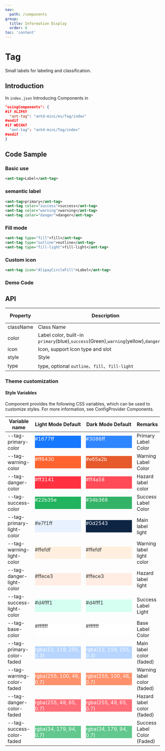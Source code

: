 ```yaml
---
nav:
  path: /components
group:
  title: Information Display
  order: 8
toc: 'content'
---
```


# Tag

Small labels for labeling and classification.

## Introduction

In `index.json` Introducing Components in

```json
"usingComponents": {
#if ALIPAY
  "ant-tag": "antd-mini/es/Tag/index"
#endif
#if WECHAT
  "ant-tag": "antd-mini/Tag/index"
#endif
}
```

## Code Sample

### Basic use

```xml
<ant-tag>Label</ant-tag>
```

### semantic label

```xml
<ant-tag>primary</ant-tag>
<ant-tag color="success">success</ant-tag>
<ant-tag color="warning">warning</ant-tag>
<ant-tag color="danger">danger</ant-tag>
```

### Fill mode

```xml
<ant-tag type="fill">fill</ant-tag>
<ant-tag type="outline">outline</ant-tag>
<ant-tag type="fill-light">fill-light</ant-tag>
```

### Custom icon

```xml
<ant-tag icon="AlipayCircleFill">Label</ant-tag>
```

### Demo Code

<code src='../../demo/pages/Tag/index'></code>

## API

| Property      | Description                                                                                     | Type         | Default Value    |
| --------- | ---------------------------------------------------------------------------------------- | ------------ | --------- |
| className | Class Name                                                                                     | string       | -         |
| color     | Label color, built-in `primary`(blue),`success`(Green),`warning`(yellow),`danger`(Red) | string       | `primary` |
| icon      | Icon, support Icon type and slot                                                               | string\|slot | -         |
| style     | Style                                                                                     | string       | -         |
| type      | type, optional `outline`、`fill`、`fill-light`                                               | string       | `fill`    |

### Theme customization

#### Style Variables

Component provides the following CSS variables, which can be used to customize styles. For more information, see ConfigProvider Components.


| Variable name                    | Light Mode Default                                                                                           | Dark Mode Default                                                                                           | Remarks                 |
| ------------------------- | ------------------------------------------------------------------------------------------------------- | ------------------------------------------------------------------------------------------------------- | -------------------- |
| --tag-primary-color       | <div style="width: 150px; height: 40px; background-color: #1677ff; color: #ffffff;">#1677ff</div>       | <div style="width: 150px; height: 40px; background-color: #3086ff; color: #ffffff;">#3086ff</div>       | Primary Label Color         |
| --tag-warning-color       | <div style="width: 150px; height: 40px; background-color: #ff6430; color: #ffffff;">#ff6430</div>       | <div style="width: 150px; height: 40px; background-color: #e65a2b; color: #ffffff;">#e65a2b</div>       | Warning Label Color         |
| --tag-danger-color        | <div style="width: 150px; height: 40px; background-color: #ff3141; color: #ffffff;">#ff3141</div>       | <div style="width: 150px; height: 40px; background-color: #ff4a58; color: #ffffff;">#ff4a58</div>       | Hazard label color         |
| --tag-success-color       | <div style="width: 150px; height: 40px; background-color: #22b35e; color: #ffffff;">#22b35e</div>       | <div style="width: 150px; height: 40px; background-color: #34b368; color: #ffffff;">#34b368</div>       | Success Label Color         |
| --tag-primary-light-color | <div style="width: 150px; height: 40px; background-color: #e7f1ff; color: #333333;">#e7f1ff</div>       | <div style="width: 150px; height: 40px; background-color: #0d2543; color: #ffffff;">#0d2543</div>       | Main label light         |
| --tag-warning-light-color | <div style="width: 150px; height: 40px; background-color: #ffefdf; color: #333333;">#ffefdf</div>       | <div style="width: 150px; height: 40px; background-color: #ffefdf; color: #333333;">#ffefdf</div>       | Warning label light color         |
| --tag-danger-light-color  | <div style="width: 150px; height: 40px; background-color: #ffece3; color: #333333;">#ffece3</div>       | <div style="width: 150px; height: 40px; background-color: #ffece3; color: #333333;">#ffece3</div>       | Hazard label light         |
| --tag-success-light-color | <div style="width: 150px; height: 40px; background-color: #d4fff1; color: #333333;">#d4fff1</div>       | <div style="width: 150px; height: 40px; background-color: #d4fff1; color: #333333;">#d4fff1</div>       | Success Label Light         |
| --tag-base-color          | <div style="width: 150px; height: 40px; background-color: #ffffff; color: #333333;">#ffffff</div>       | <div style="width: 150px; height: 40px; background-color: #ffffff; color: #333333;">#ffffff</div>       | Base Label Color         |
| --tag-primary-color-faded | <div style="width: 150px; height: 40px; background-color: rgba(22, 119, 255, 0.3); color: #ffffff;">rgba(22, 119, 255, 0.3)</div> | <div style="width: 150px; height: 40px; background-color: rgba(22, 119, 255, 0.3); color: #ffffff;">rgba(22, 119, 255, 0.3)</div> | Main label color (faded) |
| --tag-warning-color-faded | <div style="width: 150px; height: 40px; background-color: rgba(255, 100, 48, 0.7); color: #ffffff;">rgba(255, 100, 48, 0.7)</div> | <div style="width: 150px; height: 40px; background-color: rgba(255, 100, 48, 0.7); color: #ffffff;">rgba(255, 100, 48, 0.7)</div> | Warning label color (faded) |
| --tag-danger-color-faded  | <div style="width: 150px; height: 40px; background-color: rgba(255, 49, 65, 0.7); color: #ffffff;">rgba(255, 49, 65, 0.7)</div>   | <div style="width: 150px; height: 40px; background-color: rgba(255, 49, 65, 0.7); color: #ffffff;">rgba(255, 49, 65, 0.7)</div>   | Hazard label color (faded) |
| --tag-success-color-faded | <div style="width: 150px; height: 40px; background-color: rgba(34, 179, 94, 0.7); color: #ffffff;">rgba(34, 179, 94, 0.7)</div>   | <div style="width: 150px; height: 40px; background-color: rgba(34, 179, 94, 0.7); color: #ffffff;">rgba(34, 179, 94, 0.7)</div>   | Success Label Color (Faded) |
